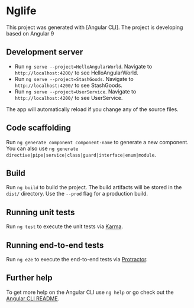 # Nglife

This project was generated with [Angular CLI]. The project is developing based on Angular 9

## Development server

- Run `ng serve --project=HelloAngularWorld`. Navigate to `http://localhost:4200/` to see HelloAngularWorld.
- Run `ng serve --project=StashGoods`. Navigate to `http://localhost:4200/` to see StashGoods.
- Run `ng serve --project=UserService`. Navigate to `http://localhost:4200/` to see UserService.

The app will automatically reload if you change any of the source files.

## Code scaffolding

Run `ng generate component component-name` to generate a new component. You can also use `ng generate directive|pipe|service|class|guard|interface|enum|module`.

## Build

Run `ng build` to build the project. The build artifacts will be stored in the `dist/` directory. Use the `--prod` flag for a production build.

## Running unit tests

Run `ng test` to execute the unit tests via [Karma](https://karma-runner.github.io).

## Running end-to-end tests

Run `ng e2e` to execute the end-to-end tests via [Protractor](http://www.protractortest.org/).

## Further help

To get more help on the Angular CLI use `ng help` or go check out the [Angular CLI README](https://github.com/angular/angular-cli/blob/master/README.md).

